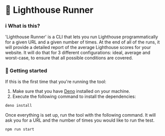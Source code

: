 # 🚦 Lighthouse Runner

### ℹ️ What is this?

'Lighthouse Runner' is a CLI that lets you run Lighthouse programmatically for a given URL and a given number of times.
At the end of all of the runs, it will provide a detailed report of the average Lighthouse scores for your website.
It will do that for 3 different configurations: ideal, average and worst-case, to ensure that all possible conditions are covered.

### 🏁 Getting started

If this is the first time that you're running the tool:
1. Make sure that you have [Deno](https://deno.com/) installed on your machine.
2. Execute the following command to install the dependencies:
```bash
deno install
```

Once everything is set up, run the tool with the following command.
It will ask you for a URL and the number of times you would like to run the test.

```bash
npm run start
```
